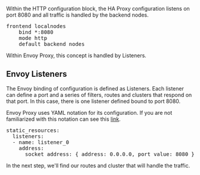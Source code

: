 Within the HTTP configuration block, the HA Proxy configuration listens on port 8080 and all traffic is handled by the backend nodes.

<pre class="file">
frontend localnodes
    bind *:8080
    mode http
    default_backend nodes
</pre>

Within Envoy Proxy, this concept is handled by Listeners.

## Envoy Listeners

The Envoy binding of configuration is defined as Listeners. Each listener can define a port and a series of filters, routes and clusters that respond on that port. In this case, there is one listener defined bound to port 8080.

Envoy Proxy uses YAML notation for its configuration. If you are not familiarized with this notation can see this [link](https://yaml.org/spec/1.2/spec.html).

<pre class="file" data-filename="envoy.yaml" data-target="replace">
static_resources:
  listeners:
  - name: listener_0
    address:
      socket_address: { address: 0.0.0.0, port_value: 8080 }
</pre>

In the next step, we'll find our routes and cluster that will handle the traffic.